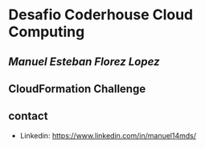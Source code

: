 # Desafio Coderhouse Cloud Computing
## _Manuel Esteban Florez Lopez_

## CloudFormation Challenge

## contact
- Linkedin: https://www.linkedin.com/in/manuel14mds/